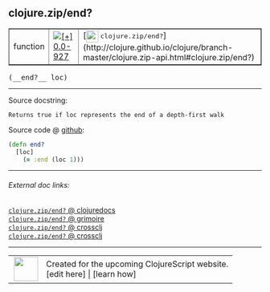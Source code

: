 ## clojure.zip/end?



 <table border="1">
<tr>
<td>function</td>
<td><a href="https://github.com/cljsinfo/cljs-api-docs/tree/0.0-927"><img valign="middle" alt="[+] 0.0-927" title="Added in 0.0-927" src="https://img.shields.io/badge/+-0.0--927-lightgrey.svg"></a> </td>
<td>
[<img height="24px" valign="middle" src="http://i.imgur.com/1GjPKvB.png"> <samp>clojure.zip/end?</samp>](http://clojure.github.io/clojure/branch-master/clojure.zip-api.html#clojure.zip/end?)
</td>
</tr>
</table>


 <samp>
(__end?__ loc)<br>
</samp>

---





Source docstring:

```
Returns true if loc represents the end of a depth-first walk
```


Source code @ [github](https://github.com/clojure/clojurescript/blob/r1443/src/cljs/clojure/zip.cljs#L232-L235):

```clj
(defn end?
  [loc]
    (= :end (loc 1)))
```

<!--
Repo - tag - source tree - lines:

 <pre>
clojurescript @ r1443
└── src
    └── cljs
        └── clojure
            └── <ins>[zip.cljs:232-235](https://github.com/clojure/clojurescript/blob/r1443/src/cljs/clojure/zip.cljs#L232-L235)</ins>
</pre>

-->

---



###### External doc links:

[`clojure.zip/end?` @ clojuredocs](http://clojuredocs.org/clojure.zip/end_q)<br>
[`clojure.zip/end?` @ grimoire](http://conj.io/store/v1/org.clojure/clojure/1.7.0-beta3/clj/clojure.zip/end%3F/)<br>
[`clojure.zip/end?` @ crossclj](http://crossclj.info/fun/clojure.zip/end%3F.html)<br>
[`clojure.zip/end?` @ crossclj](http://crossclj.info/fun/clojure.zip.cljs/end%3F.html)<br>

---

 <table>
<tr><td>
<img valign="middle" align="right" width="48px" src="http://i.imgur.com/Hi20huC.png">
</td><td>
Created for the upcoming ClojureScript website.<br>
[edit here] | [learn how]
</td></tr></table>

[edit here]:https://github.com/cljsinfo/cljs-api-docs/blob/master/cljsdoc/clojure.zip/endQMARK.cljsdoc
[learn how]:https://github.com/cljsinfo/cljs-api-docs/wiki/cljsdoc-files

<!--

This information was too distracting to show to readers, but I'll leave it
commented here since it is helpful to:

- pretty-print the data used to generate this document
- and show how to retrieve that data



The API data for this symbol:

```clj
{:ns "clojure.zip",
 :name "end?",
 :signature ["[loc]"],
 :history [["+" "0.0-927"]],
 :type "function",
 :full-name-encode "clojure.zip/endQMARK",
 :source {:code "(defn end?\n  [loc]\n    (= :end (loc 1)))",
          :title "Source code",
          :repo "clojurescript",
          :tag "r1443",
          :filename "src/cljs/clojure/zip.cljs",
          :lines [232 235]},
 :full-name "clojure.zip/end?",
 :clj-symbol "clojure.zip/end?",
 :docstring "Returns true if loc represents the end of a depth-first walk"}

```

Retrieve the API data for this symbol:

```clj
;; from Clojure REPL
(require '[clojure.edn :as edn])
(-> (slurp "https://raw.githubusercontent.com/cljsinfo/cljs-api-docs/catalog/cljs-api.edn")
    (edn/read-string)
    (get-in [:symbols "clojure.zip/end?"]))
```

-->
